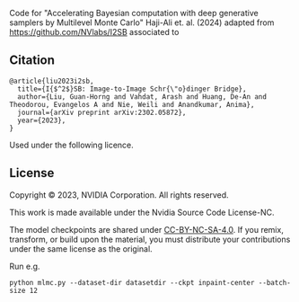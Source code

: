 
Code for "Accelerating Bayesian
computation with deep
generative samplers by
Multilevel Monte Carlo" Haji-Ali et. al. (2024) adapted from https://github.com/NVlabs/I2SB associated to 
## Citation

```
@article{liu2023i2sb,
  title={I{$^2$}SB: Image-to-Image Schr{\"o}dinger Bridge},
  author={Liu, Guan-Horng and Vahdat, Arash and Huang, De-An and Theodorou, Evangelos A and Nie, Weili and Anandkumar, Anima},
  journal={arXiv preprint arXiv:2302.05872},
  year={2023},
}
```
Used under the following licence.
## License
Copyright © 2023, NVIDIA Corporation. All rights reserved.

This work is made available under the Nvidia Source Code License-NC.

The model checkpoints are shared under [CC-BY-NC-SA-4.0](https://creativecommons.org/licenses/by-nc-sa/4.0/legalcode). If you remix, transform, or build upon the material, you must distribute your contributions under the same license as the original.

Run e.g.
```
python mlmc.py --dataset-dir datasetdir --ckpt inpaint-center --batch-size 12 
```
